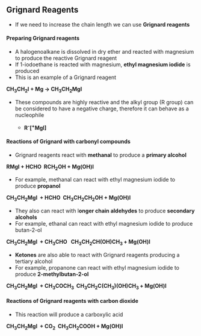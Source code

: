 Grignard Reagents
-----------------

* If we need to increase the chain length we can use <b>Grignard reagents</b>

#### Preparing Grignard reagents

* A halogenoalkane is dissolved in dry ether and reacted with magnesium to produce the reactive Grignard reagent
* If 1-iodoethane is reacted with magnesium, <b>ethyl magnesium iodide</b> is produced
* This is an example of a Grignard reagent

<b>CH</b><sub><b>3</b></sub><b>CH</b><sub><b>2</b></sub><b>I + Mg → CH</b><sub><b>3</b></sub><b>CH</b><sub><b>2</b></sub><b>MgI  </b>

* These compounds are highly reactive and the alkyl group (R group) can be considered to have a negative charge, therefore it can behave as a nucleophile

  + <b>R</b><sup><b>-</b></sup><b>[</b><sup><b>+</b></sup><b>MgI]</b>

#### Reactions of Grignard with carbonyl compounds

* Grignard reagents react with <b>methanal</b> to produce a <b>primary alcohol </b>

<b>RMgI + HCHO </b><math>→H2O{"language":"en","fontFamily":"Times New Roman","fontSize":"18"}</math><b> RCH</b><sub><b>2</b></sub><b>OH + Mg(OH)I</b>

* For example, methanal can react with ethyl magnesium iodide to produce <b>propanol</b>

<b>CH</b><sub><b>3</b></sub><b>CH</b><sub><b>2</b></sub><b>MgI  + HCHO </b><math>→H2O{"language":"en","fontFamily":"Times New Roman","fontSize":"18"}</math><b> CH</b><sub><b>3</b></sub><b>CH</b><sub><b>2</b></sub><b>CH</b><sub><b>2</b></sub><b>OH + Mg(OH)I</b>

* They also can react with l<b>onger chain aldehydes</b> to produce <b>secondary alcohols</b>
* For example, ethanal can react with ethyl magnesium iodide to produce butan-2-ol

<b>CH</b><sub><b>3</b></sub><b>CH</b><sub><b>2</b></sub><b>MgI  + CH</b><sub><b>3</b></sub><b>CHO  </b><math>→H2O{"language":"en","fontFamily":"Times New Roman","fontSize":"18"}</math><b> CH</b><sub><b>3</b></sub><b>CH</b><sub><b>2</b></sub><b>CH(OH)CH</b><sub><b>3 </b></sub><b>+ Mg(OH)I</b>

* <b>Ketones</b> are also able to react with Grignard reagents producing a tertiary alcohol
* For example, propanone can react with ethyl magnesium iodide to produce <b>2-methylbutan-2-ol </b>

<b>CH</b><sub><b>3</b></sub><b>CH</b><sub><b>2</b></sub><b>MgI  + CH</b><sub><b>3</b></sub><b>COCH</b><sub><b>3</b></sub><b> </b><math>→H2O{"language":"en","fontFamily":"Times New Roman","fontSize":"18"}</math><b> CH</b><sub><b>3</b></sub><b>CH</b><sub><b>2</b></sub><b>C(CH</b><sub><b>3</b></sub><b>)(OH)CH</b><sub><b>3 </b></sub><b>+ Mg(OH)I</b>

#### Reactions of Grignard reagents with carbon dioxide

* This reaction will produce a carboxylic acid

<b>CH</b><sub><b>3</b></sub><b>CH</b><sub><b>2</b></sub><b>MgI  + CO</b><sub><b>2</b></sub><b> </b><math>→H2O{"language":"en","fontFamily":"Times New Roman","fontSize":"18"}</math><b> CH</b><sub><b>3</b></sub><b>CH</b><sub><b>2</b></sub><b>COOH + Mg(OH)I</b>